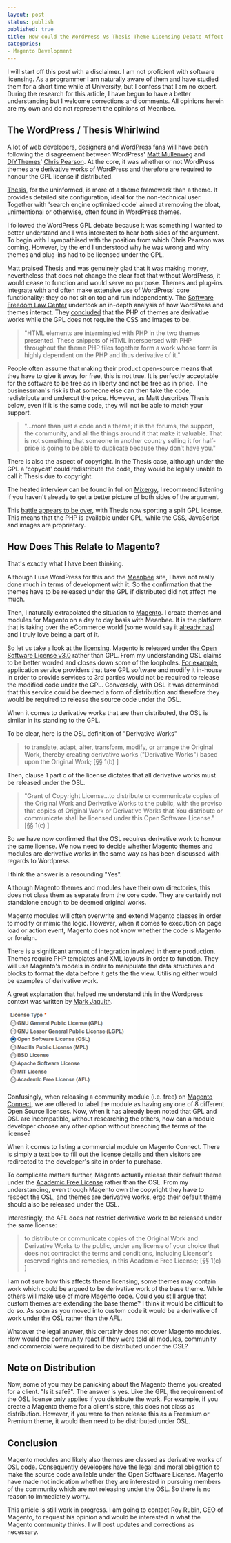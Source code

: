 ```yaml
---
layout: post
status: publish
published: true
title: How could the WordPress Vs Thesis Theme Licensing Debate Affect Magento?
categories:
- Magento Development
---
```

I will start off this post with a disclaimer.  I am not proficient with software licensing.  As a programmer I am naturally aware of them and have studied them for a short time while at University, but I confess that I am no expert.  During the research for this article, I have begun to have a better understanding but I welcome corrections and comments.  All opinions herein are my own and do not represent the opinions of Meanbee.

<h2>The WordPress / Thesis Whirlwind</h2>
A lot of web developers, designers and <a href="http://wordpress.org">WordPress</a> fans will have been following the disagreement between WordPress' <a href="http://ma.tt/">Matt Mullenweg</a> and <a href="http://diythemes.com/">DIYThemes</a>' <a href="http://www.pearsonified.com/">Chris Pearson</a>.  At the core, it was whether or not WordPress themes are derivative works of WordPress and therefore are required to honour the GPL license if distributed.

<a href="http://diythemes.com/">Thesis</a>, for the uninformed, is more of a theme framework than a theme.  It provides detailed site configuration, ideal for the non-technical user.  Together with 'search engine optimized code' aimed at removing the bloat, unintentional or otherwise, often found in WordPress themes.

I followed the WordPress GPL debate because it was something I wanted to better understand and I was interested to hear both sides of the argument.  To begin with I sympathised with the position from which Chris Pearson was coming.  However, by the end I understood why he was wrong and why themes and plug-ins had to be licensed under the GPL.

Matt praised Thesis and was genuinely glad that it was making money, nevertheless that does not change the clear fact that without WordPress, it would cease to function and would serve no purpose.  Themes and plug-ins integrate with and often make extensive use of WordPress' core functionality; they do not sit on top and run independently.    The <a href="http://www.softwarefreedom.org/">Software Freedom Law Center</a> undertook an in-depth analysis of how WordPress and themes interact.  They <a href="http://wordpress.org/news/2009/07/themes-are-gpl-too/">concluded</a> that the PHP of themes are derivative works while the GPL does not require the CSS and images to be.

<blockquote>
"HTML elements are intermingled with PHP in the two themes presented. These snippets of HTML interspersed with PHP throughout the theme PHP files together form a work whose form is highly dependent on the PHP and thus derivative of it."
</blockquote>

People often assume that making their product open-source means that they have to give it away for free, this is not true.  It is perfectly acceptable for the software to be free as in liberty and not be free as in price.  The businessman's risk is that someone else can then take the code, redistribute and undercut the price.   However, as Matt describes Thesis below, even if it is the same code, they will not be able to match your support.

<blockquote>
"...more than just a code and a theme; it is the forums, the support, the community, and all the things around it that make it valuable. That is not something that someone in another country selling it for half-price is going to be able to duplicate because they don’t have you."
</blockquote>

There is also the aspect of copyright.   In the Thesis case, although under the GPL a 'copycat' could redistribute the code, they would be legally unable to call it Thesis due to copyright.

The heated interview can be found in full on <a href="http://mixergy.com/chris-pearson-matt-mullenweg/">Mixergy</a>, I recommend listening if you haven't already to get a better picture of both sides of the argument.

This <a href="http://thenextweb.com/socialmedia/2010/07/22/wordpress-vs-thesis-the-battle-is-over/">battle appears to be over</a>, with Thesis now sporting a split GPL license.   This means that the PHP is available under GPL, while the CSS, JavaScript and images are proprietary.

<h2>How Does This Relate to Magento?</h2>

That's exactly what I have been thinking.  

Although I use WordPress for this and the <a href="http://meanbee.com">Meanbee</a> site, I have not really done much in terms of development with it.  So the confirmation that the themes have to be released under the GPL if distributed did not affect me much.

Then, I naturally extrapolated the situation to <a href="http://magentocommerce.com">Magento</a>.   I create themes and modules for Magento on a day to day basis with Meanbee.  It is the platform that is taking over the eCommerce world (some would say it <a href="http://www.google.com/trends?q=magento%2Cecommerce">already has</a>) and I truly love being a part of it.

So let us take a look at the <a href="http://www.magentocommerce.com/license/">licensing</a>.  Magento is released under the<a href="http://opensource.org/licenses/osl-3.0.php"> Open Software License v3.0</a>  rather than GPL.  From my understanding OSL claims to be better worded and closes down some of the loopholes.  <a href="http://www.itbusinessedge.com/cm/community/features/interviews/blog/rosen-gpl-is-good-but-osl-is-better/">For example</a>, application service providers that take GPL software and modify it in-house in order to provide services to 3rd parties would not be required to release the modified code under the GPL.  Conversely, with OSL it was determined that this service could be deemed a form of distribution and therefore they would be required to release the source code under the OSL.

When it comes to derivative works that are then distributed, the OSL is similar in its standing to the GPL.  

To be clear, here is the OSL definition of "Derivative Works"

<blockquote>
to translate, adapt, alter, transform, modify, or arrange the Original Work, thereby creating derivative works ("Derivative Works") based upon the Original Work; [§§ 1(b) ]
</blockquote>

Then, clause 1 part c of the license dictates that all derivative works must be released under the OSL.

<blockquote>
"Grant of Copyright License...to distribute or communicate copies of the Original Work and Derivative Works to the public, with the proviso that copies of Original Work or Derivative Works that You distribute or communicate shall be licensed under this Open Software License." [§§ 1(c) ]
</blockquote>

So we have now confirmed that the OSL requires derivative work to honour the same license.  We now need to decide whether Magento themes and modules are derivative works in the same way as has been discussed with regards to Wordpress.

I think the answer is a resounding "Yes".

Although Magento themes and modules have their own directories, this does not class them as separate from the core code.   They are certainly not standalone enough to be deemed original works.

Magento modules will often overwrite and extend Magento classes in order to modify or mimic the logic.   However, when it comes to execution on page load or action event, Magento does not know whether the code is Magento or foreign.

There is a significant amount of integration involved in theme production.  Themes require PHP templates and XML layouts in order to function.  They will use Magento's models in order to manipulate the data structures and blocks to format the data before it gets the the view.  Utilising either would be examples of derivative work.

A great explanation that helped me understand this in the Wordpress context was written by <a href="http://markjaquith.wordpress.com/2010/07/17/why-wordpress-themes-are-derivative-of-wordpress/">Mark Jaquith</a>.

<img src="/img/2010/08/Magento-Community-Licensing-Options.png" alt="Magento Community Licensing Options" />

Confusingly, when releasing a community module (i.e. free) on <a href="http://www.magentocommerce.com/magento-connect">Magento Connect</a>, we are offered to label the module as having any one of 8 different Open Source licenses.  Now, when it has already been noted that GPL and OSL are incompatible, without researching the others, how can a module developer choose any other option without breaching the terms of the license?

When it comes to listing a commercial module on Magento Connect. There is simply a text box to fill out the license details and then visitors are redirected to the developer's site in order to purchase.

To complicate matters further, Magento actually release their default theme under the <a href="http://www.opensource.org/licenses/afl-3.0.php">Academic Free License</a> rather than the OSL.  From my understanding, even though Magento own the copyright they have to respect the OSL, and themes are derivative works, ergo their default theme should also be released under the OSL.

Interestingly, the AFL does not restrict derivative work to be released under the same license:

<blockquote>
to distribute or communicate copies of the Original Work and Derivative Works to the public, under any license of your choice that does not contradict the terms and conditions, including Licensor's reserved rights and remedies, in this Academic Free License; [§§ 1(c) ]
</blockquote>

I am not sure how this affects theme licensing, some themes may contain work which could be argued to be derivative work of the base theme.   While others will make use of more Magento code.  Could you still argue that custom themes are extending the base theme?  I think it would be difficult to do so.  As soon as you moved into custom code it would be a derivative of work under the OSL rather than the AFL.

Whatever the legal answer, this certainly does not cover Magento modules.  How would the community react if they were told all modules, community and commercial were required to be distributed under the OSL?

<h2>Note on Distribution</h2>

Now, some of you may be panicking about the Magento theme you created for a client. "Is it safe?". The answer is yes.  Like the GPL, the requirement of the OSL license only applies if you distribute the work.  For example, if you create a Magento theme for a client's store, this does not class as distribution.  However, if you were to then release this as a Freemium or Premium theme, it would then need to be distributed under OSL.

<h2>Conclusion</h2>

Magento modules and likely also themes are classed as derivative works of OSL code.  Consequently developers have the legal and moral obligation to make the source code available under the Open Software License.  Magento have made not indication whether they are interested in pursuing members of the community which are not releasing under the OSL.  So there is no reason to immediately worry.

This article is still work in progress.  I am going to contact Roy Rubin, CEO of Magento, to request his opinion and would be interested in what the Magento community thinks.   I will post updates and corrections as necessary.
